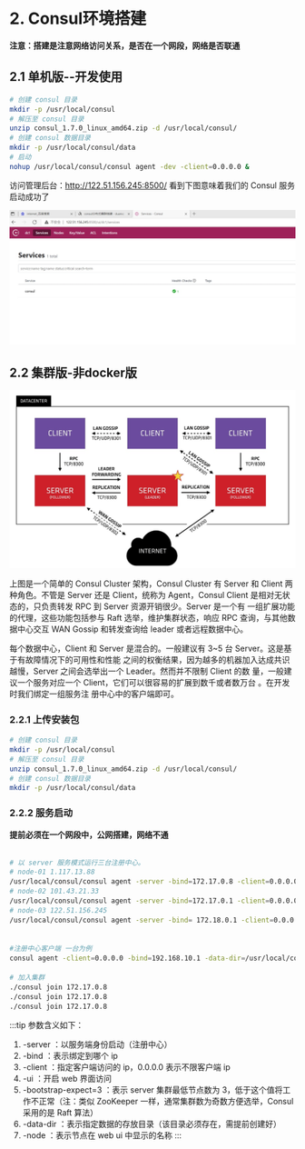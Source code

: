 # 2. Consul环境搭建

**注意：搭建是注意网络访问关系，是否在一个网段，网络是否联通**

## 2.1 单机版--开发使用
```sh
# 创建 consul 目录
mkdir -p /usr/local/consul 
# 解压至 consul 目录
unzip consul_1.7.0_linux_amd64.zip -d /usr/local/consul/ 
# 创建 consul 数据目录
mkdir -p /usr/local/consul/data
# 启动
nohup /usr/local/consul/consul agent -dev -client=0.0.0.0 &

```

访问管理后台：http://122.51.156.245:8500/ 看到下图意味着我们的 Consul 服务启动成功了

<a data-fancybox title="Consul 单机版" href="./image/consul04.jpg">![Consul 单机版](./image/consul04.jpg)</a>

## 2.2 集群版-非docker版

<a data-fancybox title="Consul 角色" href="./image/consul03.jpg">![Consul 角色](./image/consul03.jpg)</a>

上图是一个简单的 Consul Cluster 架构，Consul Cluster 有 Server 和 Client 两种角色。不管是 Server 还是
Client，统称为 Agent，Consul Client 是相对无状态的，只负责转发 RPC 到 Server 资源开销很少。Server 是一个有
一组扩展功能的代理，这些功能包括参与 Raft 选举，维护集群状态，响应 RPC 查询，与其他数据中心交互 WAN
Gossip 和转发查询给 leader 或者远程数据中心。

每个数据中心，Client 和 Server 是混合的。一般建议有 3~5 台 Server。这是基于有故障情况下的可用性和性能
之间的权衡结果，因为越多的机器加入达成共识越慢，Server 之间会选举出一个 Leader。然而并不限制 Client 的数
量，一般建议一个服务对应一个 Client，它们可以很容易的扩展到数千或者数万台 。在开发时我们绑定一组服务注
册中心中的客户端即可。

### 2.2.1 上传安装包

```sh
# 创建 consul 目录
mkdir -p /usr/local/consul 
# 解压至 consul 目录
unzip consul_1.7.0_linux_amd64.zip -d /usr/local/consul/ 
# 创建 consul 数据目录
mkdir -p /usr/local/consul/data
```
### 2.2.2 服务启动

**提前必须在一个网段中，公网搭建，网络不通**

```sh

# 以 server 服务模式运行三台注册中心。
# node-01 1.117.13.88
/usr/local/consul/consul agent -server -bind=172.17.0.8 -client=0.0.0.0 -ui -bootstrap-expect=3 -data-dir=/usr/local/consul/data/ -node=server-01
# node-02 101.43.21.33
/usr/local/consul/consul agent -server -bind=172.17.0.1 -client=0.0.0.0 -ui -bootstrap-expect=3 -data-dir=/usr/local/consul/data/ -node=server-02
# node-03 122.51.156.245
/usr/local/consul/consul agent -server -bind= 172.18.0.1 -client=0.0.0.0 -ui -bootstrap-expect=3 -data-dir=/usr/local/consul/data/ -node=server-03


#注册中心客户端 一台为例
consul agent -client=0.0.0.0 -bind=192.168.10.1 -data-dir=/usr/local/consul/data/  -node=client-01

# 加入集群
./consul join 172.17.0.8
./consul join 172.17.0.8
./consul join 172.17.0.8
```

:::tip 参数含义如下：
1. -server ：以服务端身份启动（注册中心）
2. -bind ：表示绑定到哪个 ip
3. -client ：指定客户端访问的 ip，0.0.0.0 表示不限客户端 ip
4. -ui ：开启 web 界面访问
5. -bootstrap-expect=3 ：表示 server 集群最低节点数为 3，低于这个值将工作不正常（注：类似 ZooKeeper
一样，通常集群数为奇数方便选举，Consul 采用的是 Raft 算法）
6. -data-dir ：表示指定数据的存放目录（该目录必须存在，需提前创建好）
7. -node ：表示节点在 web ui 中显示的名称
:::

